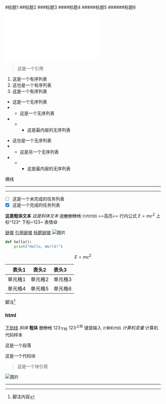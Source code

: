 #标题1
##标题2
###标题3
####标题4
#####标题5
######标题6

<iframe src="//player.bilibili.com/player.html?aid=327623069&bvid=BV1JA411h7Gw&cid=171385214&p=1" scrolling="no" border="0" frameborder="no" framespacing="0" allowfullscreen="true"> </iframe>

> 这是一个引用
1. 这是一个有序列表
2. 这也是一个有序列表
3. 这是一个有序列表

* 这是一个无序列表
* * 这是一个无序列表
* * * 这是最内层的无序列表

- 这也是一个无序列表
- - 这是另一个无序列表
- - - 这是最内层的无序列表  

横线
***
---

- [ ] 这是一个未完成的任务列表
- [x] 这是一个完成的任务列表

**这是粗体文本**
*这是斜体文本*
~~这是删除线~~
`行内代码`
==高亮==
行内公式 $E=mc^2$
上标^123^
下标~123~
表情:smile:


[链接](https://www.baidu.com "tooltip")
[引用链接][id]
[标题链接](#html)
![图片](https://p1.music.126.net/RHLLllNvWszMyF3LtsIr6A==/109951168660026224.jpg?param=180y180 '图片')

```python
def hello():
    print("Hello, World!")
```

$$
E = mc^2
$$

| 表头1 | 表头2 | 表头3 |
| ---: | --- | :---|
| 单元格1 | 单元格2 | 单元格3 |
| 单元格4 | 单元格5 | 单元格6 |

脚注[^1]

### html
<u>下划线</u>
<i>斜体</i>
<b>粗体</b>
<s>删除线</s>
123<sub>下标</sub>
123<sup>上标</sup>
<kbd>键盘输入</kbd>
<code>计算机代码</code>
<var>计算机变量</var>
<samp>计算机代码样本</samp>
<p>这是一个段落</p>
<pre>这是一个代码块</pre>
<blockquote>这是一个块引用</blockquote>
<img src="https://p1.music.126.net/RHLLllNvWszMyF3LtsIr6A==/109951168660026224.jpg?param=180y180" alt="图片" title="图片">
<br><hr>


[^1]:脚注内容  

[id]: baidu.com  "Optional Title Here"
